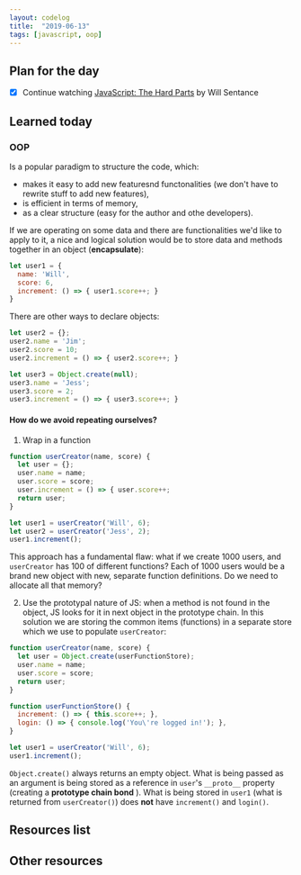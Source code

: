 ```yaml
---
layout: codelog
title:  "2019-06-13"
tags: [javascript, oop]
---
```


## Plan for the day

- [x] Continue watching [JavaScript: The Hard Parts](https://frontendmasters.com/courses/javascript-hard-parts/) by Will Sentance

## Learned today

### OOP

Is a popular paradigm to structure the code, which:

- makes it easy to add new featuresnd functonalities (we don't have to rewrite stuff to add new features),
- is efficient in terms of memory,
- as a clear structure (easy for the author and othe developers).

If we are operating on some data and there are functionalities we'd like to apply to it, a nice and logical solution would be to store data and methods together in an object (**encapsulate**):

```javascript
let user1 = {
  name: 'Will',
  score: 6,
  increment: () => { user1.score++; }
}
```

There are other ways to declare objects:

```javascript
let user2 = {};
user2.name = 'Jim';
user2.score = 10;
user2.increment = () => { user2.score++; }
```

```javascript
let user3 = Object.create(null);
user3.name = 'Jess';
user3.score = 2;
user3.increment = () => { user3.score++; }
```

#### How do we avoid repeating ourselves?

1. Wrap in a function

  ```javascript
  function userCreator(name, score) {
    let user = {};
    user.name = name;
    user.score = score;
    user.increment = () => { user.score++;
    return user;
  }

  let user1 = userCreator('Will', 6);
  let user2 = userCreator('Jess', 2);
  user1.increment();
  ```

  This approach has a fundamental flaw: what if we create 1000 users, and `userCreator` has 100 of different functions? Each of 1000 users would be a brand new object with new, separate function definitions. Do we need to allocate all that memory?

2. Use the prototypal nature of JS: when a method is not found in the object, JS looks for it in next object in the prototype chain. In this solution we are storing the common items (functions) in a separate store which we use to populate `userCreator`:

  ```javascript
  function userCreator(name, score) {
    let user = Object.create(userFunctionStore);
    user.name = name;
    user.score = score;
    return user;
  }

  function userFunctionStore() {
    increment: () => { this.score++; },
    login: () => { console.log('You\'re logged in!'); },
  }

  let user1 = userCreator('Will', 6);
  user1.increment();
  ```

  `Object.create()` always returns an empty object. What is being passed as an argument is being stored as a reference in `user`'s `__proto__` property (creating a **prototype chain bond** ). What is being stored in `user1` (what is returned from `userCreator()`) does **not** have `increment()` and `login()`.

## Resources list

## Other resources
